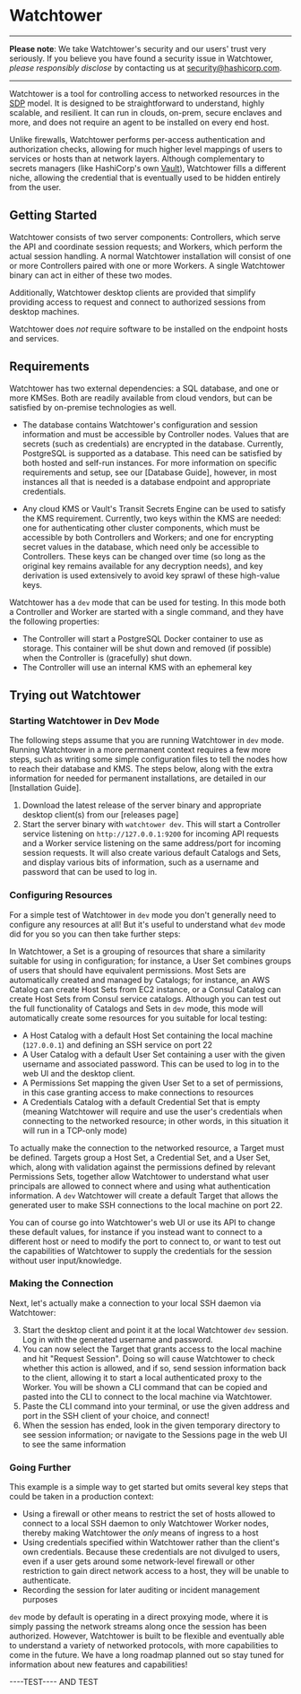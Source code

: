 # Watchtower

----

**Please note**: We take Watchtower's security and our users' trust very
seriously. If you believe you have found a security issue in Watchtower,
_please responsibly disclose_ by contacting us at
[security@hashicorp.com](mailto:security@hashicorp.com).

----

Watchtower is a tool for controlling access to networked resources in the
[SDP](https://en.wikipedia.org/wiki/Software_Defined_Perimeter) model. It is
designed to be straightforward to understand, highly scalable, and resilient.
It can run in clouds, on-prem, secure enclaves and more, and does not require
an agent to be installed on every end host.

Unlike firewalls, Watchtower performs per-access authentication and
authorization checks, allowing for much higher level mappings of users to
services or hosts than at network layers. Although complementary to secrets
managers (like HashiCorp's own [Vault](https://www.vaultproject.io/)),
Watchtower fills a different niche, allowing the credential that is eventually
used to be hidden entirely from the user.

Getting Started
-------------------------------

Watchtower consists of two server components: Controllers, which serve the API
and coordinate session requests; and Workers, which perform the actual session
handling. A normal Watchtower installation will consist of one or more
Controllers paired with one or more Workers. A single Watchtower binary can act
in either of these two modes.

Additionally, Watchtower desktop clients are provided that simplify providing
access to request and connect to authorized sessions from desktop machines.

Watchtower does _not_ require software to be installed on the endpoint hosts
and services.

## Requirements

Watchtower has two external dependencies: a SQL database, and one or more
KMSes.  Both are readily available from cloud vendors, but can be satisfied by
on-premise technologies as well.

* The database contains Watchtower's configuration and session information and
  must be accessible by Controller nodes. Values that are secrets (such as
  credentials) are encrypted in the database. Currently, PostgreSQL is
  supported as a database. This need can be satisfied by both hosted and
  self-run instances. For more information on specific requirements and setup,
  see our [Database Guide], however, in most instances all that is needed is a
  database endpoint and appropriate credentials.

* Any cloud KMS or Vault's Transit Secrets Engine can be used to satisfy the
  KMS requirement. Currently, two keys within the KMS are needed: one for
  authenticating other cluster components, which must be accessible by both
  Controllers and Workers; and one for encrypting secret values in the
  database, which need only be accessible to Controllers. These keys can be
  changed over time (so long as the original key remains available for any
  decryption needs), and key derivation is used extensively to avoid key sprawl
  of these high-value keys.

Watchtower has a `dev` mode that can be used for testing. In this mode both a
Controller and Worker are started with a single command, and they have the
following properties:

* The Controller will start a PostgreSQL Docker container to use as storage.
  This container will be shut down and removed (if possible) when the
  Controller is (gracefully) shut down.
* The Controller will use an internal KMS with an ephemeral key

## Trying out Watchtower

### Starting Watchtower in Dev Mode

The following steps assume that you are running Watchtower in `dev` mode.
Running Watchtower in a more permanent context requires a few more steps, such
as writing some simple configuration files to tell the nodes how to reach their
database and KMS. The steps below, along with the extra information for needed
for permanent installations, are detailed in our [Installation Guide].

1. Download the latest release of the server binary and appropriate desktop
   client(s) from our [releases page]
2. Start the server binary with `watchtower dev`. This will start a Controller
   service listening on `http://127.0.0.1:9200` for incoming API requests and a
   Worker service listening on the same address/port for incoming session
   requests. It will also create various default Catalogs and Sets, and display
   various bits of information, such as a username and password that can be
   used to log in.

### Configuring Resources 

For a simple test of Watchtower in `dev` mode you don't generally need to
configure any resources at all! But it's useful to understand what `dev` mode
did for you so you can then take further steps:

In Watchtower, a Set is a grouping of resources that share a similarity
suitable for using in configuration; for instance, a User Set combines groups
of users that should have equivalent permissions. Most Sets are automatically
created and managed by Catalogs; for instance, an AWS Catalog can create Host
Sets from EC2 instance, or a Consul Catalog can create Host Sets from Consul
service catalogs. Although you can test out the full functionality of Catalogs
and Sets in `dev` mode, this mode will automatically create some resources for
you suitable for local testing:

* A Host Catalog with a default Host Set containing the local machine
  (`127.0.0.1`) and defining an SSH service on port 22
* A User Catalog with a default User Set containing a user with the given
  username and associated password. This can be used to log in to the web UI
  and the desktop client.
* A Permissions Set mapping the given User Set to a set of permissions, in this
  case granting access to make connections to resources
* A Credentials Catalog with a default Credential Set that is empty (meaning
  Watchtower will require and use the user's credentials when connecting to the
  networked resource; in other words, in this situation it will run in a
  TCP-only mode)

To actually make the connection to the networked resource, a Target must be
defined. Targets group a Host Set, a Credential Set, and a User Set, which,
along with validation against the permissions defined by relevant Permissions
Sets, together allow Watchtower to understand what user principals are allowed
to connect where and using what authentication information. A `dev` Watchtower
will create a default Target that allows the generated user to make SSH
connections to the local machine on port 22.

You can of course go into Watchtower's web UI or use its API to change these
default values, for instance if you instead want to connect to a different host
or need to modify the port to connect to, or want to test out the capabilities
of Watchtower to supply the credentials for the session without user
input/knowledge.

### Making the Connection

Next, let's actually make a connection to your local SSH daemon via Watchtower:

3. Start the desktop client and point it at the local Watchtower `dev` session.
   Log in with the generated username and password.
4. You can now select the Target that grants access to the local machine and
   hit "Request Session". Doing so will cause Watchtower to check whether this
   action is allowed, and if so, send session information back to the client,
   allowing it to start a local authenticated proxy to the Worker. You will be
   shown a CLI command that can be copied and pasted into the CLI to connect to
   the local machine via Watchtower.
5. Paste the CLI command into your terminal, or use the given address and port
   in the SSH client of your choice, and connect!
6. When the session has ended, look in the given temporary directory to see
   session information; or navigate to the Sessions page in the web UI to see
   the same information

### Going Further

This example is a simple way to get started but omits several key steps that
could be taken in a production context:

* Using a firewall or other means to restrict the set of hosts allowed to
  connect to a local SSH daemon to only Watchtower Worker nodes, thereby making
  Watchtower the _only_ means of ingress to a host
* Using credentials specified within Watchtower rather than the client's own
  credentials. Because these credentials are not divulged to users, even if a
  user gets around some network-level firewall or other restriction to gain
  direct network access to a host, they will be unable to authenticate.
* Recording the session for later auditing or incident management purposes

`dev` mode by default is operating in a direct proxying mode, where it is
simply passing the network streams along once the session has been authorized.
However, Watchtower is built to be flexible and eventually able to understand a
variety of networked protocols, with more capabilities to come in the future.
We have a long roadmap planned out so stay tuned for information about new
features and capabilities!

----TEST---- AND TEST
